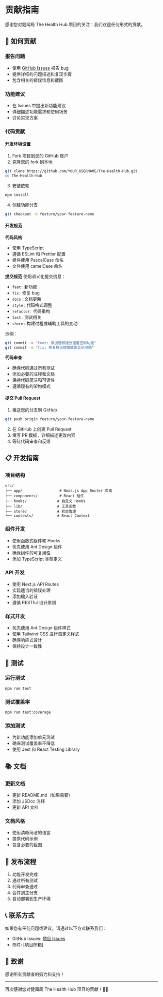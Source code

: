 # 贡献指南

感谢您对健闻局 The Health Hub 项目的关注！我们欢迎任何形式的贡献。

## 🤝 如何贡献

### 报告问题
- 使用 [GitHub Issues](https://github.com/Hugo1860/The-Health-Hub/issues) 报告 bug
- 提供详细的问题描述和复现步骤
- 包含相关的错误信息和截图

### 功能建议
- 在 Issues 中提出新功能建议
- 详细描述功能需求和使用场景
- 讨论实现方案

### 代码贡献

#### 开发环境设置
1. Fork 项目到您的 GitHub 账户
2. 克隆您的 fork 到本地
```bash
git clone https://github.com/YOUR_USERNAME/The-Health-Hub.git
cd The-Health-Hub
```

3. 安装依赖
```bash
npm install
```

4. 创建功能分支
```bash
git checkout -b feature/your-feature-name
```

#### 开发规范

**代码风格**
- 使用 TypeScript
- 遵循 ESLint 和 Prettier 配置
- 组件使用 PascalCase 命名
- 文件使用 camelCase 命名

**提交规范**
使用语义化提交信息：
- `feat:` 新功能
- `fix:` 修复 bug
- `docs:` 文档更新
- `style:` 代码格式调整
- `refactor:` 代码重构
- `test:` 测试相关
- `chore:` 构建过程或辅助工具的变动

示例：
```bash
git commit -m "feat: 添加音频播放速度控制功能"
git commit -m "fix: 修复移动端播放器显示问题"
```

**代码审查**
- 确保代码通过所有测试
- 添加必要的注释和文档
- 保持代码简洁和可读性
- 遵循现有的架构模式

#### 提交 Pull Request

1. 推送您的分支到 GitHub
```bash
git push origin feature/your-feature-name
```

2. 在 GitHub 上创建 Pull Request
3. 填写 PR 模板，详细描述更改内容
4. 等待代码审查和反馈

## 📋 开发指南

### 项目结构
```
src/
├── app/                 # Next.js App Router 页面
├── components/          # React 组件
├── hooks/              # 自定义 Hooks
├── lib/                # 工具函数
├── store/              # 状态管理
└── contexts/           # React Context
```

### 组件开发
- 使用函数式组件和 Hooks
- 优先使用 Ant Design 组件
- 确保组件的可复用性
- 添加 TypeScript 类型定义

### API 开发
- 使用 Next.js API Routes
- 实现适当的错误处理
- 添加输入验证
- 遵循 RESTful 设计原则

### 样式开发
- 优先使用 Ant Design 组件样式
- 使用 Tailwind CSS 进行自定义样式
- 确保响应式设计
- 保持设计一致性

## 🧪 测试

### 运行测试
```bash
npm run test
```

### 测试覆盖率
```bash
npm run test:coverage
```

### 添加测试
- 为新功能添加单元测试
- 确保测试覆盖率不降低
- 使用 Jest 和 React Testing Library

## 📚 文档

### 更新文档
- 更新 README.md（如果需要）
- 添加 JSDoc 注释
- 更新 API 文档

### 文档风格
- 使用清晰简洁的语言
- 提供代码示例
- 包含必要的截图

## 🚀 发布流程

1. 功能开发完成
2. 通过所有测试
3. 代码审查通过
4. 合并到主分支
5. 自动部署到生产环境

## 📞 联系方式

如果您有任何问题或建议，请通过以下方式联系我们：

- GitHub Issues: [项目 Issues](https://github.com/Hugo1860/The-Health-Hub/issues)
- 邮件: [项目邮箱]

## 🙏 致谢

感谢所有贡献者的努力和支持！

---

再次感谢您对健闻局 The Health Hub 项目的贡献！🏥✨